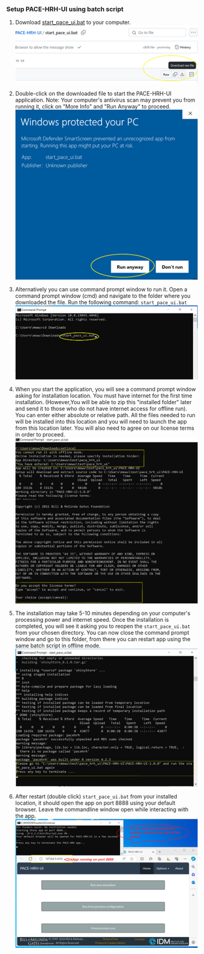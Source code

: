 ### Setup PACE-HRH-UI using batch script

1.  Download [start_pace_ui.bat](https://github.com/InstituteforDiseaseModeling/PACE-HRH-UI/blob/main/start_pace_ui.bat) to your computer. ![](./screenshots/download_batch.png)

2.  Double-click on the downloaded file to start the PACE-HRH-UI application. Note: Your computer's antivirus scan may prevent you from running it, click on "More Info" and "Run Anyway" to proceed. ![](./screenshots/defender.png)

3.  Alternatively you can use command prompt window to run it. Open a command prompt window (cmd) and navigate to the folder where you downloaded the file. Run the following command: `start_pace_ui.bat` ![](./screenshots/commandline.png)

4.  When you start the application, you will see a command prompt window asking for installation location. You must have internet for the first time installation. (However,You will be able to zip this "installed folder" later and send it to those who do not have internet access for offline run). You can enter either absolute or relative path. All the files needed to run will be installed into this location and you will need to launch the app from this location later. You will also need to agree on our license terms in order to proceed. ![](./screenshots/prompt.png)

5.  The installation may take 5-10 minutes depending on your computer's processing power and internet speed. Once the installation is completed, you will see it asking you to reopen the `start_pace_ui.bat` from your chosen directory. You can now close the command prompt window and go to this folder, from there you can restart app using the same batch script in offline mode. ![](./screenshots/success.png)

6.  After restart (double click) `start_pace_ui.bat` from your installed location, it should open the app on port 8888 using your default browser. Leave the commandline window open while interacting with the app. ![](./screenshots/app.png)
